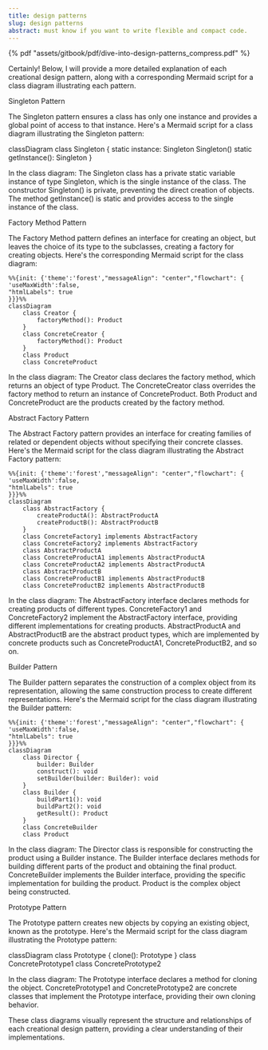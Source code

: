```yaml
---
title: design patterns
slug: design patterns
abstract: must know if you want to write flexible and compact code.
---
```


{% pdf "assets/gitbook/pdf/dive-into-design-patterns_compress.pdf" %}


Certainly! Below, I will provide a more detailed explanation of each creational design pattern, along with a corresponding Mermaid script for a class diagram illustrating each pattern.

Singleton Pattern

The Singleton pattern ensures a class has only one instance and provides a global point of access to that instance. Here's a Mermaid script for a class diagram illustrating the Singleton pattern:

classDiagram
    class Singleton {
        static instance: Singleton
        Singleton()
        static getInstance(): Singleton
    }

In the class diagram:
The Singleton class has a private static variable instance of type Singleton, which is the single instance of the class.
The constructor Singleton() is private, preventing the direct creation of objects.
The method getInstance() is static and provides access to the single instance of the class.

Factory Method Pattern

The Factory Method pattern defines an interface for creating an object, but leaves the choice of its type to the subclasses, creating a factory for creating objects. Here's the corresponding Mermaid script for the class diagram:
```mermaid
%%{init: {'theme':'forest',"messageAlign": "center","flowchart": { 'useMaxWidth':false,
"htmlLabels": true
}}}%%
classDiagram
    class Creator {
        factoryMethod(): Product
    }
    class ConcreteCreator {
        factoryMethod(): Product
    }
    class Product
    class ConcreteProduct
```
In the class diagram:
The Creator class declares the factory method, which returns an object of type Product.
The ConcreteCreator class overrides the factory method to return an instance of ConcreteProduct.
Both Product and ConcreteProduct are the products created by the factory method.

Abstract Factory Pattern

The Abstract Factory pattern provides an interface for creating families of related or dependent objects without specifying their concrete classes. Here's the Mermaid script for the class diagram illustrating the Abstract Factory pattern:

```mermaid
%%{init: {'theme':'forest',"messageAlign": "center","flowchart": { 'useMaxWidth':false,
"htmlLabels": true
}}}%%
classDiagram
    class AbstractFactory {
        createProductA(): AbstractProductA
        createProductB(): AbstractProductB
    }
    class ConcreteFactory1 implements AbstractFactory
    class ConcreteFactory2 implements AbstractFactory
    class AbstractProductA 
    class ConcreteProductA1 implements AbstractProductA
    class ConcreteProductA2 implements AbstractProductA
    class AbstractProductB
    class ConcreteProductB1 implements AbstractProductB
    class ConcreteProductB2 implements AbstractProductB
```
In the class diagram:
The AbstractFactory interface declares methods for creating products of different types.
ConcreteFactory1 and ConcreteFactory2 implement the AbstractFactory interface, providing different implementations for creating products.
AbstractProductA and AbstractProductB are the abstract product types, which are implemented by concrete products such as ConcreteProductA1, ConcreteProductB2, and so on.

Builder Pattern

The Builder pattern separates the construction of a complex object from its representation, allowing the same construction process to create different representations. Here's the Mermaid script for the class diagram illustrating the Builder pattern:

```mermaid
%%{init: {'theme':'forest',"messageAlign": "center","flowchart": { 'useMaxWidth':false,
"htmlLabels": true
}}}%%
classDiagram
    class Director {
        builder: Builder
        construct(): void
        setBuilder(builder: Builder): void
    }
    class Builder {
        buildPart1(): void
        buildPart2(): void
        getResult(): Product
    }
    class ConcreteBuilder
    class Product
```

In the class diagram:
The Director class is responsible for constructing the product using a Builder instance.
The Builder interface declares methods for building different parts of the product and obtaining the final product.
ConcreteBuilder implements the Builder interface, providing the specific implementation for building the product.
Product is the complex object being constructed.

Prototype Pattern

The Prototype pattern creates new objects by copying an existing object, known as the prototype. Here's the Mermaid script for the class diagram illustrating the Prototype pattern:

classDiagram
    class Prototype {
        clone(): Prototype
    }
    class ConcretePrototype1
    class ConcretePrototype2

In the class diagram:
The Prototype interface declares a method for cloning the object.
ConcretePrototype1 and ConcretePrototype2 are concrete classes that implement the Prototype interface, providing their own cloning behavior.

These class diagrams visually represent the structure and relationships of each creational design pattern, providing a clear understanding of their implementations.